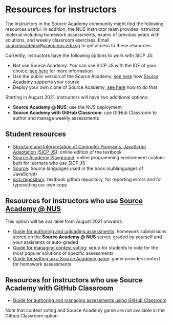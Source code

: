 # Resources for instructors

The instructors in the Source Academy community might find the following resources useful. In addition, the NUS instructor team provides instructor material including homework assessments, exams of previous years with solutions, and weekly classroom exercises. Email [sourceacademy@comp.nus.edu.sg](mailto:sourceacademy@comp.nus.edu.sg) to get access to these resources. 

Currently, instructors have the following options to work with SICP JS:
- Not use Source Academy: You can use SICP JS with the IDE of your choice; [see here](../package/README.md) for more information
- Use the public version of the Source Academy; [see here](../vanilla/README.md) how [Source Academy](https://source-academy.github.io/) supports your course
- Deploy your own clone of Source Academy; [see here](../deployment/README.md) how to do that

Starting in August 2021, instructors will have two additional options:
- **Source Academy @ NUS**: use the NUS deployment
- **Source Academy with GitHub Classroom**: use GitHub Classroom to author and manage weekly assessments

## Student resources

- [Structure and Interpretation of Computer Programs, JavaScript Adaptation (SICP JS)](https://sourceacademy.org/sicpjs/): online edition of the textbook
- [Source Academy Playground](https://sourceacademy.org/playground): online programming environment custom-built for learners who use SICP JS
- [Source](https://docs.sourceacademy.org/): Source languages used in the book (sublanguages of JavaScript)
- [sicp repository](https://github.com/source-academy/sicp): textbook github repository, for reporting errors and for typesetting our own copy

## Resources for instructors who use [Source Academy @ NUS](https://sourceacademy.nus.edu.sg/)

This option will be available from August 2021 onwards. 

- [Guide for authoring and uploading assessments](assessment/README.md): homework submissions stored on the **Source Academy @ NUS** server, graded by yourself and your assistants or auto-graded
- [Guide for managing contest voting](voting/README.md): setup for students to vote for the most popular solutions of specific assessments 
- [Guide for setting up a Source Academy game](game/README.md): game provides context for homework assessments

## Resources for instructors who use Source Academy with GitHub Classroom

- [Guide for authoring and managing assessments using GitHub Classroom](github/README.md)

Note that contest voting and Source Academy game are not available in the Github Classroom option.


